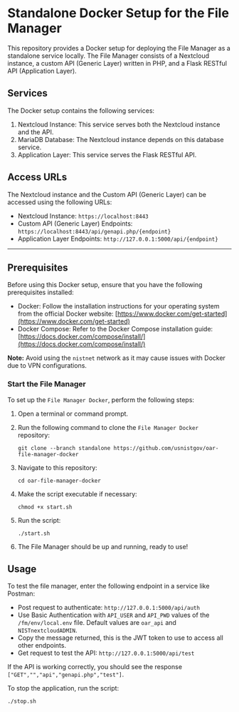 # Standalone Docker Setup for the File Manager

This repository provides a Docker setup for deploying the File Manager as a standalone service locally. The File Manager consists of a Nextcloud instance, a custom API (Generic Layer) written in PHP, and a Flask RESTful API (Application Layer).

## Services

The Docker setup contains the following services:

1. Nextcloud Instance: This service serves both the Nextcloud instance and the API.
2. MariaDB Database: The Nextcloud instance depends on this database service.
3. Application Layer: This service serves the Flask RESTful API.

## Access URLs

The Nextcloud instance and the Custom API (Generic Layer) can be accessed using the following URLs:

- Nextcloud Instance: `https://localhost:8443`
- Custom API (Generic Layer) Endpoints: `https://localhost:8443/api/genapi.php/{endpoint}`
- Application Layer Endpoints: `http://127.0.0.1:5000/api/{endpoint}`

---

## Prerequisites

Before using this Docker setup, ensure that you have the following prerequisites installed:

- Docker: Follow the installation instructions for your operating system from the official Docker website: [https://www.docker.com/get-started](https://www.docker.com/get-started)
- Docker Compose: Refer to the Docker Compose installation guide: [https://docs.docker.com/compose/install/](https://docs.docker.com/compose/install/)

**Note:** Avoid using the `nistnet` network as it may cause issues with Docker due to VPN configurations.


### Start the File Manager

To set up the `File Manager Docker`, perform the following steps:

1. Open a terminal or command prompt.
2. Run the following command to clone the `File Manager Docker` repository:
   ```
   git clone --branch standalone https://github.com/usnistgov/oar-file-manager-docker
   ```
3. Navigate to this repository:
    ```
    cd oar-file-manager-docker
    ```
4. Make the script executable if necessary:
    ```
    chmod +x start.sh
    ```
   
5. Run the script:
   ```
   ./start.sh
   ```

6. The File Manager should be up and running, ready to use!


## Usage

To test the file manager, enter the following endpoint in a service like Postman:

- Post request to authenticate: `http://127.0.0.1:5000/api/auth`
- Use Basic Authentication with `API_USER` and `API_PWD` values of the `/fm/env/local.env` file. Default values are `oar_api` and `NISTnextcloudADMIN`.
- Copy the message returned, this is the JWT token to use to access all other endpoints.
- Get request to test the API: `http://127.0.0.1:5000/api/test`

If the API is working correctly, you should see the response `["GET","","api","genapi.php","test"]`.

To stop the application, run the script:
 ```
 ./stop.sh
 ```

